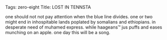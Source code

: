 Tags: zero-eight
Title: LOST IN TENNSTA
  
one should not not pay attention when the blue line divides. one or two might end in inhospitable lands poplated by somalians and ethiopians. in desperate need of muhamed express. while haageans™ jus puffs and eases munching on an apple. one day this will be a song.